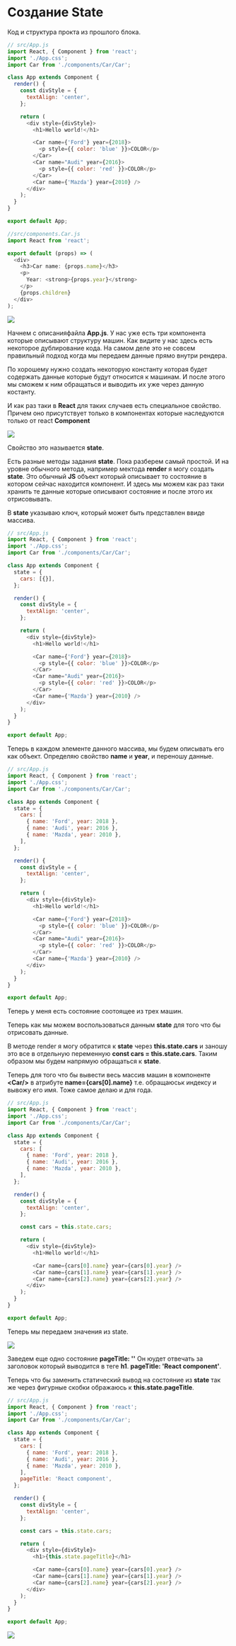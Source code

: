# Создание State

Код и структура прокта из прошлого блока.

```js
// src/App.js
import React, { Component } from 'react';
import './App.css';
import Car from './components/Car/Car';

class App extends Component {
  render() {
    const divStyle = {
      textAlign: 'center',
    };

    return (
      <div style={divStyle}>
        <h1>Hello world!</h1>

        <Car name={'Ford'} year={2018}>
          <p style={{ color: 'blue' }}>COLOR</p>
        </Car>
        <Car name="Audi" year={2016}>
          <p style={{ color: 'red' }}>COLOR</p>
        </Car>
        <Car name={'Mazda'} year={2010} />
      </div>
    );
  }
}

export default App;
```

```js
//src/components.Car.js
import React from 'react';

export default (props) => (
  <div>
    <h3>Сar name: {props.name}</h3>
    <p>
      Year: <strong>{props.year}</strong>
    </p>
    {props.children}
  </div>
);
```

![](../img/001.png)

Начнем с описанияфайла **App.js**. У нас уже есть три компонента которые описывают структуру машин. Как видите у нас здесь есть некоторое дублирование кода. На самом деле это не совсем правильный подход когда мы передаем данные прямо внутри рендера.

По хорошему нужно создать некоторую константу которая будет содержать данные которые будут относится к машинам. И после этого мы сможем к ним обращаться и выводить их уже через данную костанту.

И как раз таки в **React** для таких случаев есть специальное свойство. Причем оно присутствует только в компонентах которые наследуются только от react **Component**

![](../img/002.png)

Свойство это называется **state**.

Есть разные методы задания **state**. Пока разберем самый простой. И на уровне обычного метода, например мектода **render** я могу создать **state**. Это обычный **JS** объект который описывает то состояние в котором сейчас находится компонент. И здесь мы можем как раз таки хранить те данные которые описывают состояние и после этого их отрисовывать.

В **state** указываю ключ, который может быть представлен ввиде массива.

```js
// src/App.js
import React, { Component } from 'react';
import './App.css';
import Car from './components/Car/Car';

class App extends Component {
  state = {
    cars: [{}],
  };

  render() {
    const divStyle = {
      textAlign: 'center',
    };

    return (
      <div style={divStyle}>
        <h1>Hello world!</h1>

        <Car name={'Ford'} year={2018}>
          <p style={{ color: 'blue' }}>COLOR</p>
        </Car>
        <Car name="Audi" year={2016}>
          <p style={{ color: 'red' }}>COLOR</p>
        </Car>
        <Car name={'Mazda'} year={2010} />
      </div>
    );
  }
}

export default App;
```

Теперь в каждом элементе данного массива, мы будем описывать его как объект. Определяю свойство **name** и **year**, и переношу данные.

```js
// src/App.js
import React, { Component } from 'react';
import './App.css';
import Car from './components/Car/Car';

class App extends Component {
  state = {
    cars: [
      { name: 'Ford', year: 2018 },
      { name: 'Audi', year: 2016 },
      { name: 'Mazda', year: 2010 },
    ],
  };

  render() {
    const divStyle = {
      textAlign: 'center',
    };

    return (
      <div style={divStyle}>
        <h1>Hello world!</h1>

        <Car name={'Ford'} year={2018}>
          <p style={{ color: 'blue' }}>COLOR</p>
        </Car>
        <Car name="Audi" year={2016}>
          <p style={{ color: 'red' }}>COLOR</p>
        </Car>
        <Car name={'Mazda'} year={2010} />
      </div>
    );
  }
}

export default App;
```

Теперь у меня есть состояние соотоящее из трех машин.

Теперь как мы можем воспользоваться данным **state** для того что бы отрисовать данные.

В методе render я могу обратится к **state** через **this.state.cars** и заношу это все в отдельную переменную **const cars = this.state.cars**. Таким образом мы будем напрямую обращаться к **state**.

Теперь для того что бы вывести весь массив машин в компоненте **\<Car/>** в атрибуте **name={cars[0].name}** т.е. обращаюськ индексу и вывожу его имя. Тоже самое делаю и для года.

```js
// src/App.js
import React, { Component } from 'react';
import './App.css';
import Car from './components/Car/Car';

class App extends Component {
  state = {
    cars: [
      { name: 'Ford', year: 2018 },
      { name: 'Audi', year: 2016 },
      { name: 'Mazda', year: 2010 },
    ],
  };

  render() {
    const divStyle = {
      textAlign: 'center',
    };

    const cars = this.state.cars;

    return (
      <div style={divStyle}>
        <h1>Hello world!</h1>

        <Car name={cars[0].name} year={cars[0].year} />
        <Car name={cars[1].name} year={cars[1].year} />
        <Car name={cars[2].name} year={cars[2].year} />
      </div>
    );
  }
}

export default App;
```

Теперь мы передаем значения из state.

![](../img/003.png)

Заведем еще одно состояние **pageTitle: ''** Он юудет отвечать за заголовок который выводится в теге **h1**. **pageTitle: 'React component'**.

Теперь что бы заменить статический вывод на состояние из **state** так же через фигурные скобки ображаюсь к **this.state.pageTitle**.

```js
// src/App.js
import React, { Component } from 'react';
import './App.css';
import Car from './components/Car/Car';

class App extends Component {
  state = {
    cars: [
      { name: 'Ford', year: 2018 },
      { name: 'Audi', year: 2016 },
      { name: 'Mazda', year: 2010 },
    ],
    pageTitle: 'React component',
  };

  render() {
    const divStyle = {
      textAlign: 'center',
    };

    const cars = this.state.cars;

    return (
      <div style={divStyle}>
        <h1>{this.state.pageTitle}</h1>

        <Car name={cars[0].name} year={cars[0].year} />
        <Car name={cars[1].name} year={cars[1].year} />
        <Car name={cars[2].name} year={cars[2].year} />
      </div>
    );
  }
}

export default App;
```

![](../img/004.png)
